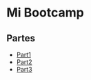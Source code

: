 # Mi Bootcamp

## Partes

- [Part1](./part1)  
- [Part2](./part2)  
- [Part3](https://github.com/nebulavision/fullstackopencoursePart3)
